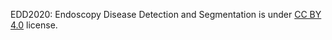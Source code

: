 EDD2020: Endoscopy Disease Detection and Segmentation is under [CC BY 4.0](https://creativecommons.org/licenses/by/4.0/legalcode) license.